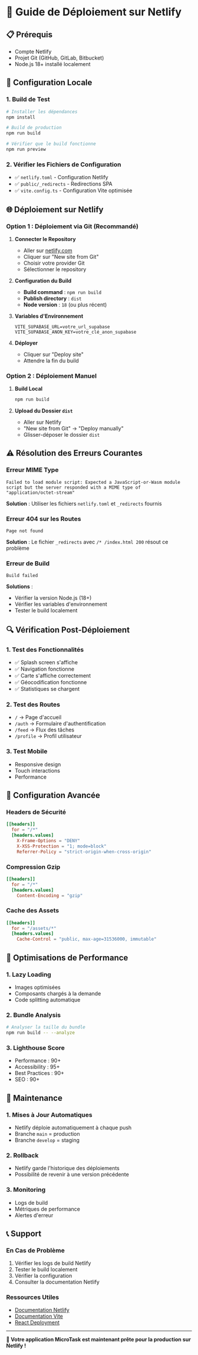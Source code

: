 # 🚀 Guide de Déploiement sur Netlify

## 📋 **Prérequis**

- Compte Netlify
- Projet Git (GitHub, GitLab, Bitbucket)
- Node.js 18+ installé localement

## 🔧 **Configuration Locale**

### **1. Build de Test**
```bash
# Installer les dépendances
npm install

# Build de production
npm run build

# Vérifier que le build fonctionne
npm run preview
```

### **2. Vérifier les Fichiers de Configuration**
- ✅ `netlify.toml` - Configuration Netlify
- ✅ `public/_redirects` - Redirections SPA
- ✅ `vite.config.ts` - Configuration Vite optimisée

## 🌐 **Déploiement sur Netlify**

### **Option 1 : Déploiement via Git (Recommandé)**

1. **Connecter le Repository**
   - Aller sur [netlify.com](https://netlify.com)
   - Cliquer sur "New site from Git"
   - Choisir votre provider Git
   - Sélectionner le repository

2. **Configuration du Build**
   - **Build command** : `npm run build`
   - **Publish directory** : `dist`
   - **Node version** : `18` (ou plus récent)

3. **Variables d'Environnement**
   ```
   VITE_SUPABASE_URL=votre_url_supabase
   VITE_SUPABASE_ANON_KEY=votre_clé_anon_supabase
   ```

4. **Déployer**
   - Cliquer sur "Deploy site"
   - Attendre la fin du build

### **Option 2 : Déploiement Manuel**

1. **Build Local**
   ```bash
   npm run build
   ```

2. **Upload du Dossier `dist`**
   - Aller sur Netlify
   - "New site from Git" → "Deploy manually"
   - Glisser-déposer le dossier `dist`

## ⚠️ **Résolution des Erreurs Courantes**

### **Erreur MIME Type**
```
Failed to load module script: Expected a JavaScript-or-Wasm module script but the server responded with a MIME type of "application/octet-stream"
```

**Solution** : Utiliser les fichiers `netlify.toml` et `_redirects` fournis

### **Erreur 404 sur les Routes**
```
Page not found
```

**Solution** : Le fichier `_redirects` avec `/* /index.html 200` résout ce problème

### **Erreur de Build**
```
Build failed
```

**Solutions** :
- Vérifier la version Node.js (18+)
- Vérifier les variables d'environnement
- Tester le build localement

## 🔍 **Vérification Post-Déploiement**

### **1. Test des Fonctionnalités**
- ✅ Splash screen s'affiche
- ✅ Navigation fonctionne
- ✅ Carte s'affiche correctement
- ✅ Géocodification fonctionne
- ✅ Statistiques se chargent

### **2. Test des Routes**
- `/` → Page d'accueil
- `/auth` → Formulaire d'authentification
- `/feed` → Flux des tâches
- `/profile` → Profil utilisateur

### **3. Test Mobile**
- Responsive design
- Touch interactions
- Performance

## 📱 **Configuration Avancée**

### **Headers de Sécurité**
```toml
[[headers]]
  for = "/*"
  [headers.values]
    X-Frame-Options = "DENY"
    X-XSS-Protection = "1; mode=block"
    Referrer-Policy = "strict-origin-when-cross-origin"
```

### **Compression Gzip**
```toml
[[headers]]
  for = "/*"
  [headers.values]
    Content-Encoding = "gzip"
```

### **Cache des Assets**
```toml
[[headers]]
  for = "/assets/*"
  [headers.values]
    Cache-Control = "public, max-age=31536000, immutable"
```

## 🚀 **Optimisations de Performance**

### **1. Lazy Loading**
- Images optimisées
- Composants chargés à la demande
- Code splitting automatique

### **2. Bundle Analysis**
```bash
# Analyser la taille du bundle
npm run build -- --analyze
```

### **3. Lighthouse Score**
- Performance : 90+
- Accessibility : 95+
- Best Practices : 90+
- SEO : 90+

## 🔧 **Maintenance**

### **1. Mises à Jour Automatiques**
- Netlify déploie automatiquement à chaque push
- Branche `main` = production
- Branche `develop` = staging

### **2. Rollback**
- Netlify garde l'historique des déploiements
- Possibilité de revenir à une version précédente

### **3. Monitoring**
- Logs de build
- Métriques de performance
- Alertes d'erreur

## 📞 **Support**

### **En Cas de Problème**
1. Vérifier les logs de build Netlify
2. Tester le build localement
3. Vérifier la configuration
4. Consulter la documentation Netlify

### **Ressources Utiles**
- [Documentation Netlify](https://docs.netlify.com)
- [Documentation Vite](https://vitejs.dev)
- [React Deployment](https://create-react-app.dev/docs/deployment)

---

**🎉 Votre application MicroTask est maintenant prête pour la production sur Netlify !**
